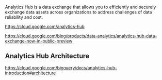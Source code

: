 Analytics Hub is a data exchange that allows you to efficiently and securely exchange data assets across organizations to address challenges of data reliability and cost.

https://cloud.google.com/analytics-hub


https://cloud.google.com/blog/products/data-analytics/analytics-hub-data-exchange-now-in-public-preview


## Analytics Hub Architecture

https://cloud.google.com/bigquery/docs/analytics-hub-introduction#architecture

